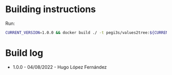 # Building instructions

Run:

```bash
CURRENT_VERSION=1.0.0 && docker build ./ -t pegi3s/values2tree:${CURRENT_VERSION} && docker tag pegi3s/values2tree:${CURRENT_VERSION} pegi3s/values2tree:latest
```

# Build log

- 1.0.0 - 04/08/2022 - Hugo López Fernández
